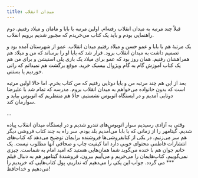 ```yaml
---
title: میدان انقلاب 
---
```


قبلاً چند مرتبه به میدان انقلاب رفته‌ام. اولین مرتبه با بابا و مامان و میلاد رفتیم. دوم راهنمایی بودم و باید یک کتاب می‌خریدم که مجبور شدیم برویم انقلاب.

یک مرتبهٔ هم با بابا و عمو حسن و میلاد رفتیم میدان انقلاب. عمو از شهرستان آمده بود و تصمیم داشت به میدان انقلاب برود. قرار شد که بابا او را برساند که من و میلاد هم همراهشان رفتیم. همان روز بود که عمو برای میلاد یک بازی پلی استیشن و برای من هم یک کتاب آموزش گام به گام ویژوال بیسیک خرید. موقع برگشت هم نمیدانم که رانی خوردیم یا بستنی.

بعد از این هم چند مرتبه من و بابا دوتایی رفتیم که من کتاب بخرم. اما حالا اولین مرتبه است که بدون خانواده می‌خواهم به میدان انقلاب بروم. مدرسه که تمام شد با علیرضا دوتایی آمدیم و در ایستگاه اتوبوس نشستیم. حالا هم منتظریم که اتوبوس بیاید و سوارمان کند.

...

وقتی به آزادی رسیدیم سوار اتوبوس‌های تندرو شدیم و در ایستگاه میدان انقلاب پیاده شدیم. گیتامهر را از زمانی که با بابا می‌آمدیم بلد بودم. سر راه به چند کتاب فروشی دیگر هم سر می‌زنیم. در یکی از کتابفروشی‌ها فروشنده برایمان توضیح می‌دهد که کتاب‌های انتشارات فاطمی محتوای خوبی دارد اما کیفیت چاپ و صحافی آنها مطلوب نیست. یک خانم جوان هم با خنده می‌گوید  شما همان‌هایی هستید که امید امام به شماست. چیزی نمی‌گوییم، کتاب‌هایمان را می‌خریم و می‌آییم بیرون. فروشندهٔ گیتامهر هم به دنبال فیلم *** می گردد. جواب این یکی را می‌دهیم که نداریم، پول کتاب‌هایی که خریدیم را می‌دهیم و خداحافظ!

